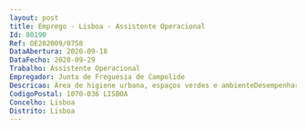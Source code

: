 ```yaml
--- 
layout: post
title: Emprego - Lisboa - Assistente Operacional
Id: 80190
Ref: OE202009/0758
DataAbertura: 2020-09-18
DataFecho: 2020-09-29
Trabalho: Assistente Operacional
Empregador: Junta de Freguesia de Campolide
Descricao: Área de higiene urbana, espaços verdes e ambienteDesempenhar funções de, nomeadamente, efetuar a limpeza, lavagem, varredura, deservagem, desmatação e ou poda química ou mecânica  efetuar a manutenção, conservação, limpeza e reparação de espaços verdes e ajardinados  proceder à limpeza e conservação dos arruamentos e canteiros  colocar tampas nos contentores, coletores e sargetas  efetuar a lavagem da via pública  efetuar a varredura e limpeza da via pública  efetuar limpeza de sarjetas e sumidouros  efetuar remoção de dejetos caninos  entregar equipamentos de deposição indiferenciada  entregar equipamentos de deposição seletiva  entregar os equipamentos nos pontos fixos de apoio, quando aplicável  entregar, reparar e substituir equipamento, quando aplicável  executar a remoção de resíduos, quando aplicável  limpar grafittis e cartazes, quando aplicável  operar com equipamentos de corte de mato, quando aplicável  prestar informação ao munícipe relativo ao sistema de acondicionamento de resíduos domésticos, quando aplicável  proceder à lavagem de equipamentos de deposição, quando aplicável  proceder à recolha de resíduos, quando aplicável  proceder à monitorização da aplicação de herbicidas, quando aplicável  proceder à monitorização da desmatação das áreas expectantes, quando aplicável  proceder à monitorização da remoção de pastilhas, quando aplicável  proceder à monitorização da remoção dos resíduos orgânicos, quando aplicável  registar as entregas de equipamento efetuado  responsável pelo cumprimento de todos os requisitos de segurança, na sua atividade  vigiar as instalações e o material a seu cargo  condução de veículos da frota automóvel da autarquia (quando aplicável)  responsabilizar se por equipamentos sob sua guarda e pela sua correta utilização, procedendo quando necessário, à manutenção e reparação dos mesmos  assegurar todas as ações necessárias ao bom funcionamento dos serviços que necessitem a sua colaboração  exercer as demais funções, procedimentos, tarefas ou atribuições que lhe são cometidas por lei, por Regulamento, deliberação, despacho ou determinação superior.
CodigoPostal: 1070-036 LISBOA
Concelho: Lisboa
Distrito: Lisboa
--- 
```

